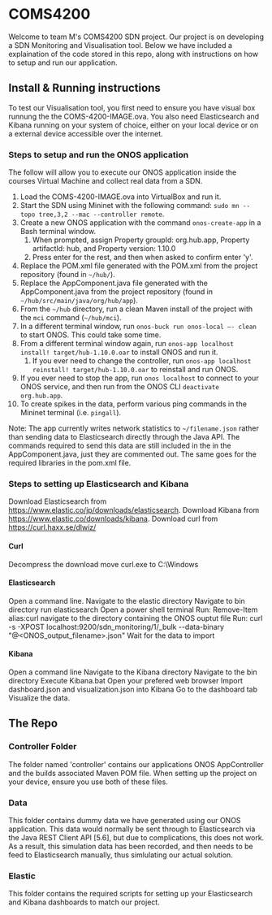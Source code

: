 # COMS4200
Welcome to team M's COMS4200 SDN project. Our project is on developing a SDN Monitoring and Visualisation tool. Below we have included a explaination of the code stored in this repo, along with instructions on how to setup and run our application.

## Install & Running instructions
To test our Visualisation tool, you first need to ensure you have visual box runnung the the COMS-4200-IMAGE.ova. You also need Elasticsearch and Kibana running on your system of choice, either on your local device or on a external device accessible over the internet.

### Steps to setup and run the ONOS application
The follow will allow you to execute our ONOS application inside the courses Virtual Machine and collect real data from a SDN.

1. Load the COMS-4200-IMAGE.ova into VirtualBox and run it.
2. Start the SDN using Mininet with the following command: `sudo mn --topo tree,3,2 --mac --controller remote`.
3. Create a new ONOS application with the command `onos-create-app` in a Bash terminal window.
    1. When prompted, assign Property groupId: org.hub.app, Property artifactId: hub, and Property version: 1.10.0 
    2. Press enter for the rest, and then when asked to confirm enter 'y'.
4. Replace the POM.xml file generated with the POM.xml from the project repository (found in `~/hub/`).
5. Replace the AppComponent.java file generated with the AppComponent.java from the project repository (found in `~/hub/src/main/java/org/hub/app`).
6. From the `~/hub` directory, run a clean Maven install of the project with the `mci` command (`~/hub/mci`).
7. In a different terminal window, run `onos-buck run onos-local –- clean` to start ONOS. This could take some time.
8. From a different terminal window again, run `onos-app localhost install! target/hub-1.10.0.oar` to install ONOS and run it.
    1. If you ever need to change the controller, run `onos-app localhost reinstall! target/hub-1.10.0.oar` to reinstall and run ONOS.
9. If you ever need to stop the app, run `onos localhost` to connect to your ONOS service, and then run from the ONOS CLI `deactivate org.hub.app`.
10. To create spikes in the data, perform various ping commands in the Mininet terminal (i.e. `pingall`).

Note: The app currently writes network statistics to `~/filename.json` rather than sending data to Elasticsearch directly through the Java API. The commands required to send this data are still included in the in the AppComponent.java, just they are commented out. The same goes for the required libraries in the pom.xml file.

### Steps to setting up Elasticsearch and Kibana
Download Elasticsearch from https://www.elastic.co/jp/downloads/elasticsearch.
Download Kibana from https://www.elastic.co/downloads/kibana.
Download curl from https://curl.haxx.se/dlwiz/
#### Curl
Decompress the download 
move curl.exe to C:\Windows

#### Elasticsearch
Open a command line. 
Navigate to the elastic directory
Navigate to bin directory
run elasticsearch
Open a power shell terminal
Run: Remove-Item alias:curl
navigate to the directory containing the ONOS ouptut file
Run: curl -s -XPOST localhost:9200/sdn_monitoring/1/_bulk --data-binary "@<ONOS_output_filename>.json"
Wait for the data to import

#### Kibana
Open a command line 
Navigate to the Kibana directory
Navigate to the bin directory
Execute Kibana.bat
Open your prefered web browser
Import dashboard.json and visualization.json into Kibana
Go to the dashboard tab 
Visualize the data.



## The Repo

### Controller Folder
The folder named 'controller' contains our applications ONOS AppController and the builds associated Maven POM file. When setting up the project on your device, ensure you use both of these files.

### Data
This folder contains dummy data we have generated using our ONOS application. This data would normally be sent through to Elasticsearch via the Java REST Client API [5.6], but due to complications, this does not work. As a result, this simulation data has been recorded, and then needs to be feed to Elasticsearch manually, thus simlulating our actual solution.

### Elastic
This folder contains the required scripts for setting up your Elasticsearch and Kibana dashboards to match our project.
